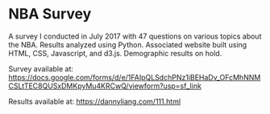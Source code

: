 # NBA Survey

A survey I conducted in July 2017 with 47 questions on various topics about the NBA. Results analyzed using Python. Associated website built using HTML, CSS, Javascript, and d3.js. Demographic results on hold. 

Survey available at: https://docs.google.com/forms/d/e/1FAIpQLSdchPNz1iBEHaDv_OFcMhNNMCSLtTEC8QUSxDMKpyMu4KRCwQ/viewform?usp=sf_link

Results available at: https://dannyliang.com/111.html